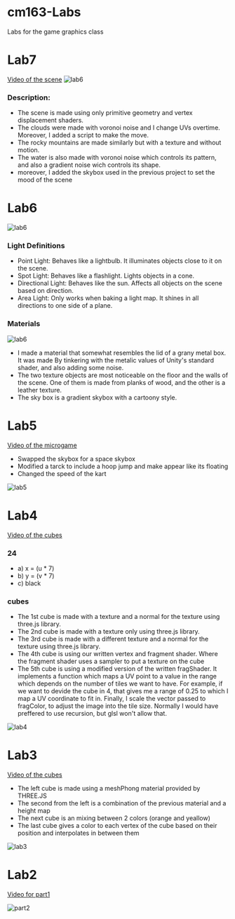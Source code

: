 # cm163-Labs
 Labs for the game graphics class

# Lab7

[Video of the scene](https://drive.google.com/file/d/18_G3M8sQH-evUH-it0iVGiTnDaikawi-/view?usp=sharing)
![lab6](images/lab7.PNG)

### Description:
- The scene is made using only primitive geometry and vertex displacement shaders.
- The clouds were made with voronoi noise and I change UVs overtime. Moreover, I added a script to make the move.
- The rocky mountains are made similarly but with a texture and without motion.
- The water is also made with voronoi noise which controls its pattern, and also a gradient noise wich controls its shape.
- moreover, I added the skybox used in the previous project to set the mood of the scene

# Lab6

![lab6](images/lab6.1.PNG)

### Light Definitions

- Point Light: Behaves like a lightbulb. It illuminates objects close to it on the scene.
- Spot Light: Behaves like a flashlight. Lights objects in a cone.
- Directional Light: Behaves like the sun. Affects all objects on the scene based on direction.
- Area Light: Only works when baking a light map. It shines in all directions to one side of a plane.

### Materials

![lab6](images/lab6.2.png)

- I made a material that somewhat resembles the lid of a grany metal box. It was made By tinkering with the metalic values of Unity's standard shader, and also adding some noise.
- The two texture objects are most noticeable on the floor and the walls of the scene. One of them is made from planks of wood, and the other is a leather texture.
- The sky box is a gradient skybox with a cartoony style.

# Lab5
[Video of the microgame](https://drive.google.com/file/d/12b4t09sYdtp9lHlDzF32ntG9jKXG_7He/view?usp=sharing)

- Swapped the skybox for a space skybox
- Modified a tarck to include a hoop jump and make appear like its floating
- Changed the speed of the kart

![lab5](images/track.PNG)

# Lab4
[Video of the cubes](https://drive.google.com/file/d/1LoJKRUBF0j84DZX0MrHIM1S408vYO-Ox/view?usp=sharing)

### 24
- a) x = (u * 7)
- b) y = (v * 7)
- c) black

### cubes

- The 1st cube is made with a texture and a normal for the texture using three.js library.
- The 2nd cube is made with a texture only using three.js library.
- The 3rd cube is made with a different texture and a normal for the texture using three.js library.
- The 4th cube is using our written vertex and fragment shader. Where the fragment shader uses a sampler to put a texture on the cube
- The 5th cube is using a modified version of the written fragShader. It implements a function which maps a UV point to a value in the range which depends on the number of tiles we want to have. For example, if we want to devide the cube in 4, that gives me a range of 0.25 to which I map a UV coordinate to fit in. Finally, I scale the vector passed to fragColor, to adjust the image into the tile size. Normally I would have preffered to use recursion, but glsl won't allow that. 

![lab4](images/lab4.png)

# Lab3
[Video of the cubes](https://drive.google.com/file/d/1XdfJv379qlZG7weaGTvk6wwvkdX4SZ6M/view?usp=sharing)

- The left cube is made using a meshPhong material provided by THREE.JS
- The second from the left is a combination of the previous material and a height map
- The next cube is an mixing between 2 colors (orange and yeallow)
- The last cube gives a color to each vertex of the cube based on their position and interpolates in between them

![lab3](images/lab3.PNG)

# Lab2
[Video for part1](https://drive.google.com/file/d/1pWu6y_ckZrOspoGqalek8Jl1Z0oqBWdO/view?usp=sharing)

![part2](images/lab2Part2.PNG)





